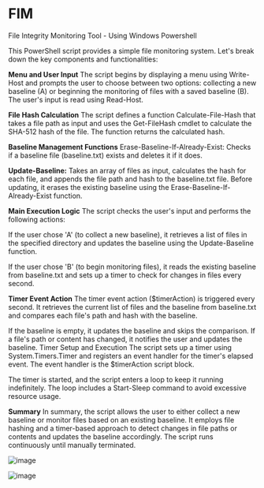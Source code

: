 # FIM
File Integrity Monitoring Tool - Using Windows Powershell

This PowerShell script provides a simple file monitoring system. Let's break down the key components and functionalities:

**Menu and User Input**
The script begins by displaying a menu using Write-Host and prompts the user to choose between two options: collecting a new baseline (A) or beginning the monitoring of files with a saved baseline (B). The user's input is read using Read-Host.

**File Hash Calculation**
The script defines a function Calculate-File-Hash that takes a file path as input and uses the Get-FileHash cmdlet to calculate the SHA-512 hash of the file. The function returns the calculated hash.

**Baseline Management Functions**
Erase-Baseline-If-Already-Exist: Checks if a baseline file (baseline.txt) exists and deletes it if it does.

**Update-Baseline:**
Takes an array of files as input, calculates the hash for each file, and appends the file path and hash to the baseline.txt file. Before updating, it erases the existing baseline using the Erase-Baseline-If-Already-Exist function.

**Main Execution Logic**
The script checks the user's input and performs the following actions:

If the user chose 'A' (to collect a new baseline), it retrieves a list of files in the specified directory and updates the baseline using the Update-Baseline function.

If the user chose 'B' (to begin monitoring files), it reads the existing baseline from baseline.txt and sets up a timer to check for changes in files every second.

**Timer Event Action**
The timer event action ($timerAction) is triggered every second. It retrieves the current list of files and the baseline from baseline.txt and compares each file's path and hash with the baseline.

If the baseline is empty, it updates the baseline and skips the comparison.
If a file's path or content has changed, it notifies the user and updates the baseline.
Timer Setup and Execution
The script sets up a timer using System.Timers.Timer and registers an event handler for the timer's elapsed event. The event handler is the $timerAction script block.

The timer is started, and the script enters a loop to keep it running indefinitely. The loop includes a Start-Sleep command to avoid excessive resource usage.

**Summary**
In summary, the script allows the user to either collect a new baseline or monitor files based on an existing baseline. It employs file hashing and a timer-based approach to detect changes in file paths or contents and updates the baseline accordingly. The script runs continuously until manually terminated.

![image](https://github.com/Exploit-Geek/FIM/assets/154097277/7bd26ee9-015d-44a3-8450-06a405914c50)

![image](https://github.com/Exploit-Geek/FIM/assets/154097277/e04c435d-2423-496a-a6ca-4aa288907786)
